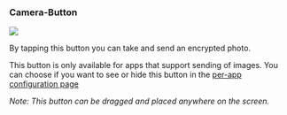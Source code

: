 <a name="button_camera"></a>
### Camera-Button
<div class="buttoncircle"><img src="ic_camera_alt_black_24dp.png"></img></div>

By tapping this button you can take and send an encrypted photo.

This button is only available for apps that support sending of images.
You can choose if you want to see or hide this button in the  [per-app configuration page](/setup/per-app-config/)

*Note: This button can be dragged and placed anywhere on the screen.*
